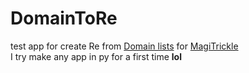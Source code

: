 # DomainToRe
test app for create Re from  [Domain lists](https://github.com/itdoginfo/allow-domains/tree/main/Services) for [MagiTrickle](https://github.com/Ponywka/MagiTrickle)
<br />I try make any app in py for a first time **lol**
